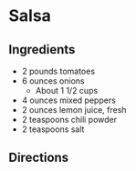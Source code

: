# Salsa

## Ingredients

- 2 pounds tomatoes
- 6 ounces onions
    - About 1 1/2 cups
- 4 ounces mixed peppers
- 2 ounces lemon juice, fresh
- 2 teaspoons chili powder
- 2 teaspoons salt


## Directions

